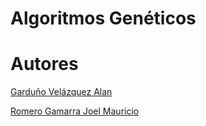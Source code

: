 # Algoritmos Genéticos

# Autores

[Garduño Velázquez Alan](https://github.com/AlanGarduno)

[Romero Gamarra Joel Mauricio](https://github.com/JoelRomero97)
